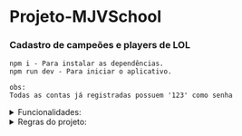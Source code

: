 # Projeto-MJVSchool

### Cadastro de campeões e players de LOL

```
npm i - Para instalar as dependências.
npm run dev - Para iniciar o aplicativo.

obs:
Todas as contas já registradas possuem '123' como senha
```

 <details>
  <summary>Funcionalidades:</summary>
      <p align="justify">
      1: CRUD completo<br>
      2: Exceptions Personalizadas<br>
      3: TOKENS de Autenticação <br>
      </p>
  </details>

   <details>
  <summary>Regras do projeto:</summary>
      <p align="justify">
      1: Utilizar boas práticas de criação de pastas/estruturação do projeto<br>
      2: Utilizar typescript para escrever o código<br>
      3: Utilizar express para roteamento da aplicação;<br>
      4: Criar no mínimo dois CRUD's(Create, Read, Update e Delete) completos de alguma funcionalidade, conectando com banco de dados MongoDB<br>
      5: Criar um endpoint para autenticação dos usuários da sua aplicação e devolver um token com expiração para 1 Hora<br>
      6: Criar no mínimo 4 endpoints que só poderão ser acessados por usuários autenticados.<br>
      </p>
  </details>

